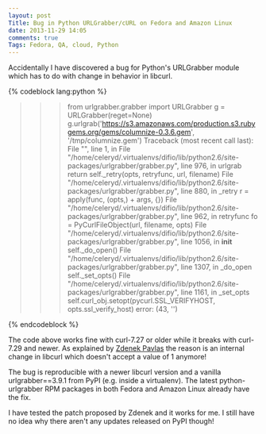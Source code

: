 ```yaml
---
layout: post
Title: Bug in Python URLGrabber/cURL on Fedora and Amazon Linux
date: 2013-11-29 14:05
comments: true
Tags: Fedora, QA, cloud, Python
---
```


Accidentally I have discovered a bug for Python's
URLGrabber module which has to do with change in behavior in libcurl.

{% codeblock lang:python %}
>>> from urlgrabber.grabber import URLGrabber
>>> g = URLGrabber(reget=None)
>>> g.urlgrab('https://s3.amazonaws.com/production.s3.rubygems.org/gems/columnize-0.3.6.gem', '/tmp/columnize.gem')
Traceback (most recent call last):
  File "<console>", line 1, in <module>
  File "/home/celeryd/.virtualenvs/difio/lib/python2.6/site-packages/urlgrabber/grabber.py", line 976, in urlgrab
    return self._retry(opts, retryfunc, url, filename)
  File "/home/celeryd/.virtualenvs/difio/lib/python2.6/site-packages/urlgrabber/grabber.py", line 880, in _retry
    r = apply(func, (opts,) + args, {})
  File "/home/celeryd/.virtualenvs/difio/lib/python2.6/site-packages/urlgrabber/grabber.py", line 962, in retryfunc
    fo = PyCurlFileObject(url, filename, opts)
  File "/home/celeryd/.virtualenvs/difio/lib/python2.6/site-packages/urlgrabber/grabber.py", line 1056, in __init__
    self._do_open()
  File "/home/celeryd/.virtualenvs/difio/lib/python2.6/site-packages/urlgrabber/grabber.py", line 1307, in _do_open
    self._set_opts()
  File "/home/celeryd/.virtualenvs/difio/lib/python2.6/site-packages/urlgrabber/grabber.py", line 1161, in _set_opts
    self.curl_obj.setopt(pycurl.SSL_VERIFYHOST, opts.ssl_verify_host)
error: (43, '')
>>> 
{% endcodeblock %}

The code above works fine with curl-7.27 or older while it breaks with curl-7.29 and
newer. As explained by 
[Zdenek Pavlas](http://lists.baseurl.org/pipermail/yum-devel/2013-November/010428.html)
the reason is an internal change in libcurl which doesn't accept a value of 1 anymore!

The bug is reproducible with a newer libcurl version and a vanilla urlgrabber==3.9.1
from PyPI (e.g. inside a virtualenv). The latest python-urlgrabber RPM packages in both
Fedora and Amazon Linux already have the fix.


I have tested the patch proposed by Zdenek and it works for me. I still have no idea why
there aren't any updates released on PyPI though!


